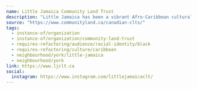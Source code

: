 ```yaml
---
name: Little Jamaica Community Land Trust
description: "Little Jamaica has been a vibrant Afro-Caribbean cultural district for more than half a decade. The risk of displacement from transit development was the catalyst for creating LJCLT, to prevent the cultural erasure of this historic Black community. Since 2020, BUTO has actively supported the Little Jamaica community, focusing on protection and upliftment. LJCLT grew out of our Pathways to Community Ownership initiative, with an aim to increase community property ownership. Building resilience using an Afrocentric lens, functioning as a Black-led and Black-serving community land trust."
source: "https://www.communityland.ca/canadian-clts/"
tags:
  - instance-of/organization
  - instance-of/organization/community-land-trust
  - requires-refactoring/audience/racial-identity/black
  - requires-refactoring/culture/caribbean
  - neighbourhood/york/little-jamaica
  - neighbourhood/york
link: https://www.ljclt.ca
social:
  instagram: https://www.instagram.com/littlejamaicaclt/
---
```

